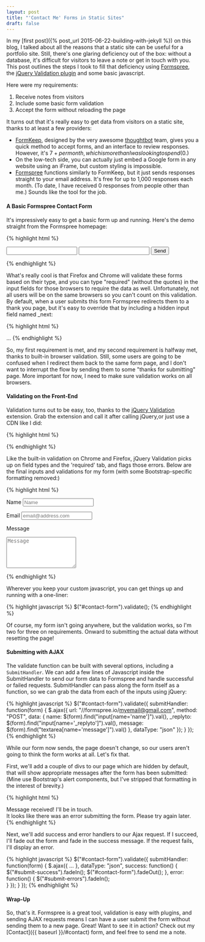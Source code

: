 ```yaml
---
layout: post
title: "'Contact Me' Forms in Static Sites"
draft: false
---
```

In my [first post]({% post_url 2015-06-22-building-with-jekyll %}) on this blog, I talked about all the reasons that a static site can be useful for a portfolio site. Still, there's one glaring deficiency out of the box: without a database, it's difficult for visitors to leave a note or get in touch with you. This post outlines the steps I took to fill that deficiency using [Formspree](http://formspree.io), the [jQuery Validation plugin](http://jqueryvalidation.org/) and some basic javascript.

Here were my requirements:

1. Receive notes from visitors
2. Include some basic form validation
3. Accept the form without reloading the page

It turns out that it's really easy to get data from visitors on a static site, thanks to at least a few providers:

* [FormKeep](https://formkeep.com/), designed by the very awesome [thoughtbot](https://thoughtbot.com/) team, gives you a quick method to accept forms, and an interface to review responses. However, it's $7+ per month, which is more than I was looking to spend ($0.)
* On the low-tech side, you can actually just embed a Google form in any website using an iFrame, but custom styling is impossible.
* [Formspree](http://formspree.io) functions similarly to FormKeep, but it just sends responses straight to your email address. It's free for up to 1,000 responses each month. (To date, I have received 0 responses from people other than me.) Sounds like the tool for the job.

#### A Basic Formspree Contact Form
It's impressively easy to get a basic form up and running. Here's the demo straight from the Formspree homepage:

{% highlight html %}
<form action="//formspree.io/your@email.com" method="POST">
  <input type="text" name="name">
  <input type="email" name="_replyto">
  <input type="submit" value="Send">
</form>
{% endhighlight %}

What's really cool is that Firefox and Chrome will validate these forms based on their type, and you can type "required" (without the quotes) in the input fields for those browsers to require the data as well. Unfortunately, not all users will be on the same browsers so you can't count on this validation. By default, when a user submits this form Formspree redirects them to a thank you page, but it's easy to override that by including a hidden input field named _next:

{% highlight html %}
<form action="..." method="POST">
  <input type="hidden" name="_next" value="http://mysite.com/#contact" />
...
{% endhighlight %}

So, my first requirement is met, and my second requirement is halfway met, thanks to built-in browser validation. Still, some users are going to be confused when I redirect them back to the same form page, and I don't want to interrupt the flow by sending them to some "thanks for submitting" page. More important for now, I need to make sure validation works on all browsers.

#### Validating on the Front-End
Validation turns out to be easy, too, thanks to the [jQuery Validation](http://jqueryvalidation.org/) extension. Grab the extension and call it after calling jQuery,or just use a CDN like I did:

{% highlight html %}
<!-- Near the end of my page -->
<script src="https://ajax.googleapis.com/ajax/libs/jquery/1.11.1/jquery.min.js"></script>
<script src="http://ajax.aspnetcdn.com/ajax/jquery.validate/1.13.1/jquery.validate.min.js"></script>
{% endhighlight %}

Like the built-in validation on Chrome and Firefox, jQuery Validation picks up on field types and the 'required' tab, and flags those errors. Below are the final inputs and validations for my form (with some Bootstrap-specific formatting removed:)

{% highlight html %}
<form id="contact-form">
  <label for="name">Name</label>
  <input class="form-control" type="text" name="name" required
         placeholder="Name">
         
  <label for="email">Email</label>
  <input class="form-control" type="email" name="_replyto"
         required placeholder="email@address.com">
         
  <label for="message">Message</label>
  <textarea class="form-control" name="message" placeholder="Message"
            required rows="5"></textarea>
</form>
{% endhighlight %}

Wherever you keep your custom javascript, you can get things up and running with a one-liner:

{% highlight javascript %}
$("#contact-form").validate();
{% endhighlight %}

Of course, my form isn't going anywhere, but the validation works, so I'm two for three on requirements. Onward to submitting the actual data without resetting the page!

#### Submitting with AJAX

The validate function can be built with several options, including a `SubmitHandler`. We can add a few lines of Javascript inside the SubmitHandler to send our form data to Formspree and handle successful or failed requests. SubmitHandler can pass along the form itself as a function, so we can grab the data from each of the inputs using jQuery:

{% highlight javascript %}
$("#contact-form").validate({
  submitHandler: function(form) {
    $.ajax({
      url: "//formspree.io/myemail@gmail.com", 
      method: "POST",
      data: {
        name: $(form).find("input[name='name']").val(),
        _replyto: $(form).find("input[name='_replyto']").val(),
        message: $(form).find("textarea[name='message']").val()
      },
      dataType: "json"
    });
  }
});
{% endhighlight %}

While our form now sends, the page doesn't change, so our users aren't going to think the form works at all. Let's fix that.

First, we'll add a couple of divs to our page which are hidden by default, that will show appropriate messages after the form has been submitted: (Mine use Bootstrap's alert components, but I've stripped that formatting in the interest of brevity.)

{% highlight html %}
<!-- Hidden message to show if contact is successful. -->
<div id="submit-success" class="collapse">
  Message received! I'll be in touch.
</div>

<!-- Hidden message to show if user encounters errors. -->
<div id="submit-errors" class="collapse">
  It looks like there was an error submitting the form.
  Please try again later.
</div>
{% endhighlight %}

Next, we'll add success and error handlers to our Ajax request. If I succeed, I'll fade out the form and fade in the success message. If the request fails, I'll display an error.

{% highlight javascript %}
$("#contact-form").validate({
  submitHandler: function(form) {
    $.ajax({
      ...
      },
      dataType: "json",
      success: function() {
        $("#submit-success").fadeIn();
        $("#contact-form").fadeOut();
      },
      error: function() {
        $("#submit-errors").fadeIn();        
      }
    });
  }
});
{% endhighlight %}

#### Wrap-Up
So, that's it. Formspree is a great tool, validation is easy with plugins, and sending AJAX requests means I can have a user submit the form without sending them to a new page. Great! Want to see it in action? Check out my [Contact]({{ baseurl }}/#contact) form, and feel free to send me a note.